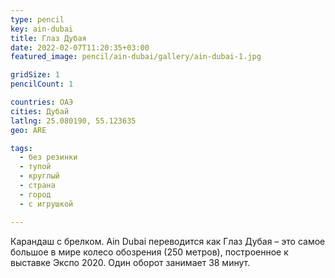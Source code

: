 ```yaml
---
type: pencil
key: ain-dubai
title: Глаз Дубая
date: 2022-02-07T11:20:35+03:00
featured_image: pencil/ain-dubai/gallery/ain-dubai-1.jpg

gridSize: 1
pencilCount: 1

countries: ОАЭ
cities: Дубай
latlng: 25.080190, 55.123635
geo: ARE

tags:
  - без резинки
  - тупой
  - круглый
  - страна
  - город
  - с игрушкой

---
```


Карандаш  с брелком. Ain Dubai переводится как Глаз Дубая – это самое большое в мире колесо обозрения (250 метров), построенное к выставке Экспо 2020. Один оборот занимает 38 минут.
